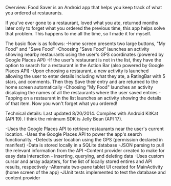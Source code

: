 Overview: Food Saver is an Android app that helps you keep track of what you ordered at restaurants.

If you've ever gone to a restaurant, loved what you ate, returned months later only to forget what you ordered the previous time, this app helps solve that problem. This happens to me all the time, so I made it for myself.

The basic flow is as follows: -Home screen presents two large buttons, "My Food" and "Save Food" -Choosing "Save Food" launches an activity showing nearby restaurants using the user's GPS coordinates (powered by Google Places API) -If the user's restaurant is not in the list, they have the option to search for a restaurant in the Action Bar (also powered by Google Places API) -Upon choosing a restaurant, a new activity is launched allowing the user to enter details including what they ate, a RatingBar with 5 stars, and comments. Then they Save their entry and are returned to the home screen automatically -Choosing "My Food" launches an activity displaying the names of all the restaurants where the user saved entries -Tapping on a restaurant in the list launches an activity showing the details of that item. Now you won't forget what you ordered!

Technical details: Last updated 8/20/2014. Compiles with Android KitKat (API 19). I think the minimum SDK is Jelly Bean (API 17).

-Uses the Google Places API to retrieve restaurants near the user's current location. -Uses the Google Places API to power the app's search functionality. -Detects user location using the GPS (permission declared in manifest) -Data is stored locally in a SQLite database -JSON parsing to pull the relevant information from the API -Content provider created to make for easy data interaction - inserting, querying, and deleting data -Uses custom cursor and array adapters, for the list of locally stored entires and API results, respectively -Alternate two-pane tablet UI created for MainActivity (home screen of the app) -JUnit tests implemented to test the database and content provider
